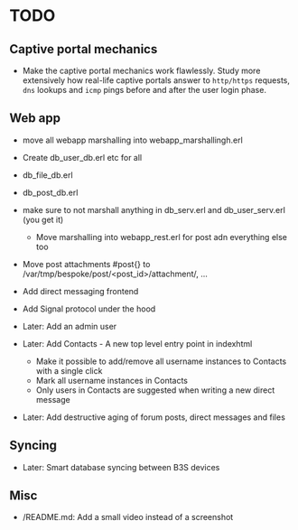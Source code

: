 # TODO

## Captive portal mechanics

* Make the captive portal mechanics work flawlessly. Study more
  extensively how real-life captive portals answer to `http/https`
  requests, `dns` lookups and `icmp` pings before and after the user
  login phase.

## Web app

* move all webapp marshalling into webapp_marshallingh.erl

* Create db_user_db.erl etc for all
* db_file_db.erl
* db_post_db.erl
* make sure to not marshall anything in db_serv.erl and db_user_serv.erl (you get it)
  * Move marshalling into webapp_rest.erl for post adn everything else too



* Move post attachments #post{} to /var/tmp/bespoke/post/<post_id>/attachment/<filename>, ...





* Add direct messaging frontend
* Add Signal protocol under the hood
* Later: Add an admin user
* Later: Add Contacts - A new top level entry point in indexhtml
  - Make it possible to add/remove all username instances to Contacts with a
    single click
  - Mark all username instances in Contacts
  - Only users in Contacts are suggested when writing a new direct message
* Later: Add destructive aging of forum posts, direct messages and files

## Syncing

- Later: Smart database syncing between B3S devices

## Misc

- /README.md: Add a small video instead of a screenshot
